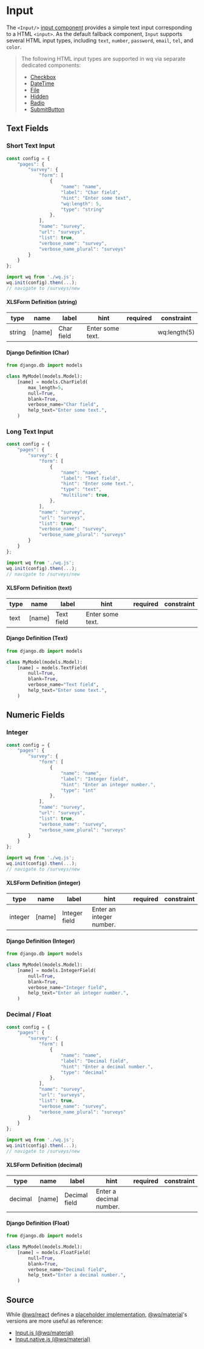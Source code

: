 # Input

The `<Input/>` [input component][inputs] provides a simple text input corresponding to a HTML `<input>`.  As the default fallback component, `Input` supports several HTML input types, including `text`, `number`, `password`, `email`, `tel`, and `color`.

> The following HTML input types are supported in wq via separate dedicated components:
>  * [Checkbox]
>  * [DateTime]
>  * [File]
>  * [Hidden]
>  * [Radio]
>  * [SubmitButton]

## Text Fields

### Short Text Input

```javascript
const config = {
    "pages": {
        "survey": {
            "form": [
                {
                    "name": "name",
                    "label": "Char field",
                    "hint": "Enter some text",
                    "wq:length": 5,
                    "type": "string"
                },
            ],
            "name": "survey",
            "url": "surveys",
            "list": true,
            "verbose_name": "survey",
            "verbose_name_plural": "surveys"
        }
    }
};

import wq from './wq.js';
wq.init(config).then(...);
// navigate to /surveys/new
```

#### XLSForm Definition (string)

type | name | label | hint | required | constraint
-----|------|-------|------|----------|------------
string | [name] | Char field | Enter some text. | | wq:length(5)

#### Django Definition (Char)

```python
from django.db import models

class MyModel(models.Model):
    [name] = models.CharField(
        max_length=5,
        null=True,
        blank=True,
        verbose_name="Char field",
        help_text="Enter some text.",
    )
```

### Long Text Input

```javascript
const config = {
    "pages": {
        "survey": {
            "form": [
                {
                    "name": "name",
                    "label": "Text field",
                    "hint": "Enter some text.",
                    "type": "text",
                    "multiline": true,
                },
            ],
            "name": "survey",
            "url": "surveys",
            "list": true,
            "verbose_name": "survey",
            "verbose_name_plural": "surveys"
        }
    }
};

import wq from './wq.js';
wq.init(config).then(...);
// navigate to /surveys/new
```

#### XLSForm Definition (text)

type | name | label | hint | required | constraint
-----|------|-------|------|----------|------------
text | [name] | Text field | Enter some text. | | 

#### Django Definition (Text)

```python
from django.db import models

class MyModel(models.Model):
    [name] = models.TextField(
        null=True,
        blank=True,
        verbose_name="Text field",
        help_text="Enter some text.",
    )
```

## Numeric Fields

### Integer

```javascript
const config = {
    "pages": {
        "survey": {
            "form": [
                {
                    "name": "name",
                    "label": "Integer field",
                    "hint": "Enter an integer number.",
                    "type": "int"
                },
            ],
            "name": "survey",
            "url": "surveys",
            "list": true,
            "verbose_name": "survey",
            "verbose_name_plural": "surveys"
        }
    }
};

import wq from './wq.js';
wq.init(config).then(...);
// navigate to /surveys/new
```

#### XLSForm Definition (integer)

type | name | label | hint | required | constraint
-----|------|-------|------|----------|------------
integer | [name] | Integer field | Enter an integer number. | | 

#### Django Definition (Integer)

```python
from django.db import models

class MyModel(models.Model):
    [name] = models.IntegerField(
        null=True,
        blank=True,
        verbose_name="Integer field",
        help_text="Enter an integer number.",
    )
```

### Decimal / Float

```javascript
const config = {
    "pages": {
        "survey": {
            "form": [
                {
                    "name": "name",
                    "label": "Decimal field",
                    "hint": "Enter a decimal number.",
                    "type": "decimal"
                },
            ],
            "name": "survey",
            "url": "surveys",
            "list": true,
            "verbose_name": "survey",
            "verbose_name_plural": "surveys"
        }
    }
};

import wq from './wq.js';
wq.init(config).then(...);
// navigate to /surveys/new
```

#### XLSForm Definition (decimal)

type | name | label | hint | required | constraint
-----|------|-------|------|----------|------------
decimal | [name] | Decimal field | Enter a decimal number. | | 

#### Django Definition (Float)

```python
from django.db import models

class MyModel(models.Model):
    [name] = models.FloatField(
        null=True,
        blank=True,
        verbose_name="Decimal field",
        help_text="Enter a decimal number.",
    )
```

## Source

While [@wq/react] defines a [placeholder implementation][react-src], [@wq/material]'s versions are more useful as reference:

 * [Input.js (@wq/material)][material-src]
 * [Input.native.js (@wq/material)][material-native-src]

[inputs]: ./index.md
[Checkbox]: ./Checkbox.md
[DateTime]: ./DateTime.md
[File]: ./File.md
[Hidden]: ./Hidden.md
[Radio]: ./Radio.md
[SubmitButton]: ../components/SubmitButton.md
[@wq/react]: ../@wq/react.md
[@wq/material]: ../@wq/material.md
[react-src]: https://github.com/wq/wq.app/blob/main/packages/react/src/inputs/Input.js
[material-src]: https://github.com/wq/wq.app/blob/main/packages/material/src/inputs/Input.js
[material-native-src]: https://github.com/wq/wq.app/blob/main/packages/material/src/inputs/Input.native.js
